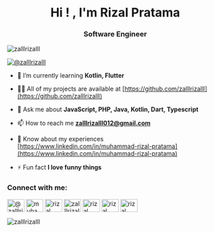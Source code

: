 <h1 align="center">Hi ! , I'm Rizal Pratama</h1>
<h3 align="center">Software Engineer</h3>

<p align="left"> <img src="https://komarev.com/ghpvc/?username=zalllrizalll&label=Profile%20views&color=0e75b6&style=flat" alt="zalllrizalll" /> </p>

<p align="left"> <a href="https://twitter.com/zalllrizalll" target="blank"><img src="https://img.shields.io/twitter/follow/zalllrizalll?logo=twitter&style=for-the-badge" alt="@zalllrizalll" /></a> </p>

- 🌱 I’m currently learning **Kotlin, Flutter**

- 👨‍💻 All of my projects are available at [https://github.com/zalllrizalll](https://github.com/zalllrizalll)

- 💬 Ask me about **JavaScript, PHP, Java, Kotlin, Dart, Typescript**

- 📫 How to reach me **zalllrizalll012@gmail.com**

- 📄 Know about my experiences [https://www.linkedin.com/in/muhammad-rizal-pratama](https://www.linkedin.com/in/muhammad-rizal-pratama)

- ⚡ Fun fact **I love funny things**

<h3 align="left">Connect with me:</h3>
<p align="left">
<a href="https://twitter.com/zalllrizalll" target="blank"><img align="center" src="https://raw.githubusercontent.com/rahuldkjain/github-profile-readme-generator/master/src/images/icons/Social/twitter.svg" alt="@zalllrizalll" height="30" width="40" /></a>
<a href="https://www.linkedin.com/in/muhammad-rizal-pratama-785b26240/" target="blank"><img align="center" src="https://raw.githubusercontent.com/rahuldkjain/github-profile-readme-generator/master/src/images/icons/Social/linked-in-alt.svg" alt="muhammad-rizal-pratama" height="30" width="40" /></a>
<a href="https://www.facebook.com/rizal.pratama.370177/" target="blank"><img align="center" src="https://raw.githubusercontent.com/rahuldkjain/github-profile-readme-generator/master/src/images/icons/Social/facebook.svg" alt="rizal pratama" height="30" width="40" /></a>
<a href="https://www.instagram.com/zalllrizalll/" target="blank"><img align="center" src="https://raw.githubusercontent.com/rahuldkjain/github-profile-readme-generator/master/src/images/icons/Social/instagram.svg" alt="zalllrizalll" height="30" width="40" /></a>
<a href="https://dribbble.com/zalllrizalll" target="blank"><img align="center" src="https://raw.githubusercontent.com/rahuldkjain/github-profile-readme-generator/master/src/images/icons/Social/dribbble.svg" alt="rizal pratama" height="30" width="40" /></a>
<a href="https://www.behance.net/rizalpratama18" target="blank"><img align="center" src="https://raw.githubusercontent.com/rahuldkjain/github-profile-readme-generator/master/src/images/icons/Social/behance.svg" alt="rizal pratama" height="30" width="40" /></a>
<a href="https://www.youtube.com/channel/UCaRz2QiX_2JwBhQKxyeYbDQ" target="blank"><img align="center" src="https://raw.githubusercontent.com/rahuldkjain/github-profile-readme-generator/master/src/images/icons/Social/youtube.svg" alt="rizal pratama" height="30" width="40" /></a>
</p>

<p><img align="left" src="https://github-readme-stats.vercel.app/api/top-langs?username=zalllrizalll&show_icons=true&locale=en&layout=compact" alt="zalllrizalll" /></p>
